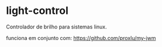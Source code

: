 # light-control
Controlador de brilho para sistemas linux.

funciona em conjunto com: https://github.com/proxlu/my-jwm
